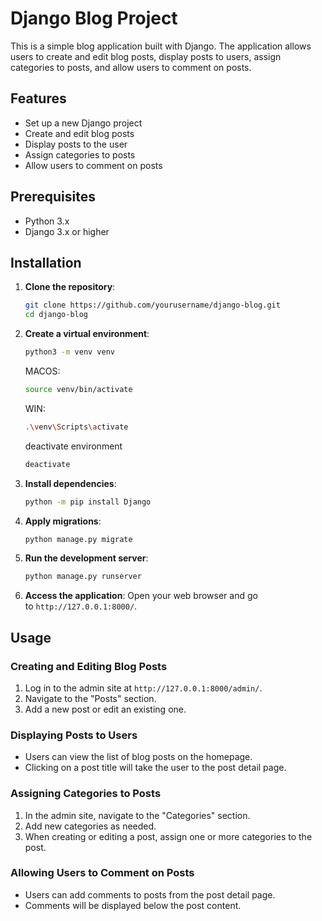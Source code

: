 
# Django Blog Project

This is a simple blog application built with Django. The application allows users to create and edit blog posts, display posts to users, assign categories to posts, and allow users to comment on posts.

## Features

- Set up a new Django project
- Create and edit blog posts
- Display posts to the user
- Assign categories to posts
- Allow users to comment on posts

## Prerequisites

- Python 3.x
- Django 3.x or higher

## Installation

1. **Clone the repository**:
   ```sh
   git clone https://github.com/yourusername/django-blog.git
   cd django-blog

2. **Create a virtual environment**:
   ```sh
   python3 -m venv venv
    ```

    MACOS:
    ```sh
    source venv/bin/activate
    ```
    WIN:
    ```sh
    .\venv\Scripts\activate
    ```
    deactivate environment
    ```sh
    deactivate
    ```
3. **Install dependencies**:
    ```sh
    python -m pip install Django
    ```
4. **Apply migrations**:
   ```sh
   python manage.py migrate
   ```
5. **Run the development server**:
    ```sh
    python manage.py runserver
    ```
6.  **Access the application**: 
   Open your web browser and go to `http://127.0.0.1:8000/`.
## Usage

### Creating and Editing Blog Posts

1.  Log in to the admin site at `http://127.0.0.1:8000/admin/`.
2.  Navigate to the "Posts" section.
3.  Add a new post or edit an existing one.

### Displaying Posts to Users

-   Users can view the list of blog posts on the homepage.
-   Clicking on a post title will take the user to the post detail page.

### Assigning Categories to Posts

1.  In the admin site, navigate to the "Categories" section.
2.  Add new categories as needed.
3.  When creating or editing a post, assign one or more categories to the post.

### Allowing Users to Comment on Posts

-   Users can add comments to posts from the post detail page.
-   Comments will be displayed below the post content.
